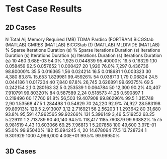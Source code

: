 # Test Case Results

## 2D Cases
														
N	Total Aij	Memory Required (MB)	TDMA			Pardiso (FORTRAN)			BiCGStab (MATLAB)		GMRES (MATLAB)		BiCGStab (1) (MATLAB)		MLDIVIDE (MATLAB)	
			% Sparse	Iterations	Duration (s)	% Sparse	Iterations	Duration (s)	Iterations	Duration (s)	Iterations	Duration (s)	Iterations	Duration (s)	Iterations	Duration (s)
10	460	3.68E-03	54.0%	1,925	0.044839	95.40000%			19.5	0.16329	1,10	0.058459	92.5	0.057652	1	0.000427
20	1,920		76.0%	7,297	0.436736	98.80000%			35.5	0.016365	1,56	0.024214	16.5	0.018681	1	0.003323
30	4,380		83.8%	15,653	1.829981	99.45926%			54	0.038713	1,79	0.06824	24.5	0.044186	1	0.017204
40	7,840		87.8%	26,745	3.626891	99.69375%			69.5	0.242154	2,1	0.280163	32.5	0.253539	1	0.064784
50	12,300		90.2%	40,407	7.910791	99.80320%			84	0.587589	2,24	0.518573	41.25	0.590897	1	0.219496
60	17,760		91.8%	56,503	19.407908	99.86296%			99.5	1.315748	2,90	1.53568	47.5	1.284498	1	0.54829
70	24,220		92.9%	74,927	28.583198	99.89913%			129.5	2.913007	3,12	2.716921	56	2.56203	1	1.293642
80	31,680		93.8%	95,591	47.962565	99.92266%			131	5.396149	3,46	5.519252	63.25	5.229111	1	2.713789
90	40,140		94.5%	118,417	1185.760879	99.93882%			157.5	8.981619	4,43	10.603066	69.25	7.96813	1	5.207858
100	49,600	3.97E-01	95.0%			99.95040%			182	15.694245	4, 20	14.678064	77.5	13.728734	1	9.301929
1000	4,996,000	4.00E+01	99.5%			99.99950%	

## 3D Cases
